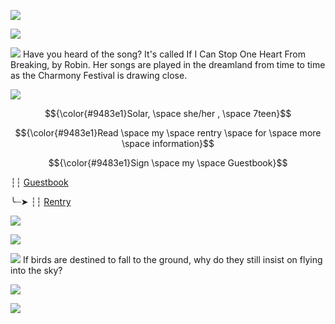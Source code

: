 ![](https://64.media.tumblr.com/cabc873926ba5c45818a1f5a3aa3bc63/46be7402a04032de-f8/s1280x1920/051b3b269a87f01d9a7d67f0e13ecf63989efa42.pnj)

![](https://64.media.tumblr.com/d2e1cc1f52441feececa06fdd4bdc742/634fdd0d9056ad94-7f/s1280x1920/a6057559fca392eb8fec53842444f54a1fec1d5a.pnj)

![](https://64.media.tumblr.com/b57298f9990a8c3807d088d767e7d6ae/227ca944526be4dc-d8/s75x75_c1/7c8ef01f3b0e5790ae2f733ec404e3d3b06eb8d2.webp) Have you heard of the song? It's called If I Can Stop One Heart From Breaking, by Robin. Her songs are played in the dreamland from time to time as the Charmony Festival is drawing close.

![](https://media1.tenor.com/m/SOxJWDp-OB4AAAAd/firefly-firefly-hsr.gif)


<p align="center"> $${\color{#9483e1}Solar, \space she/her , \space 7teen}$$ 
</p>

$${\color{#9483e1}Read \space my \space rentry \space for \space more \space information}$$ 



$${\color{#9483e1}Sign \space my \space Guestbook}$$

┆┆ [Guestbook](https://unnamedharmony.123guestbook.com/)   
 
╰┈➤ ┆┆ [Rentry](https://rentry.co/WhereTheLegendBegin)

![](https://64.media.tumblr.com/c63c4f23fdeac9e88194e0f70fcecb17/fcf4c7eda8deaed4-76/s400x600/b6d03192f6e579e00388d12e0854e5c6d988ba2e.webp)

![](https://media1.tenor.com/m/yt3oiVPoRE0AAAAC/honkai-star-rail-robin.gif)

![](https://64.media.tumblr.com/93fcc5f9ce834961539fb2b801c60208/227ca944526be4dc-6b/s75x75_c1/65f22b074868d4f92a76f1709618fb4ede473148.gifv) If birds are destined to fall to the ground, why do they still insist on flying into the sky?

![](https://64.media.tumblr.com/d2e1cc1f52441feececa06fdd4bdc742/634fdd0d9056ad94-7f/s1280x1920/a6057559fca392eb8fec53842444f54a1fec1d5a.pnj)

![](https://64.media.tumblr.com/c17085ccce3b18639540a8f10d27fa57/46be7402a04032de-71/s1280x1920/4dba035a84c957f30fb8e3b3c5acd7818be2c9e6.pnj)
